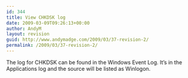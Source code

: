 ```yaml
---
id: 344
title: View CHKDSK log
date: 2009-03-09T09:26:13+00:00
author: AndyM
layout: revision
guid: http://www.andymadge.com/2009/03/37-revision-2/
permalink: /2009/03/37-revision-2/
---
```

The log for CHKDSK can be found in the Windows Event Log. It&#8217;s in the Applications log and the source will be listed as Winlogon.